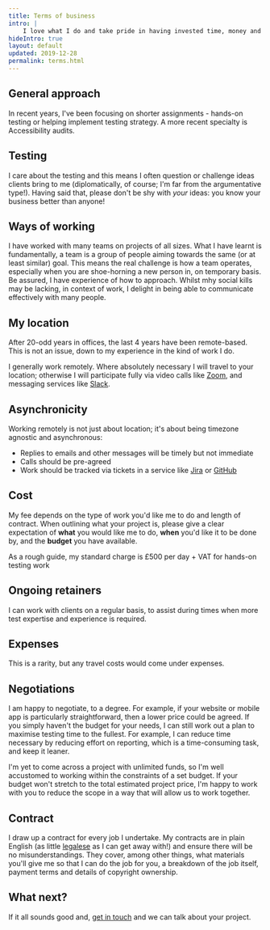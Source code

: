 ```yaml
---
title: Terms of business
intro: |
    I love what I do and take pride in having invested time, money and a great deal of energy into developing my skills as a quality assurance and testing expect. I'm constantly reading up on the latest developments in the testing space, brushing up my skills and challenging myself wherever possible. My inspiration in test automation came from Open source world.
hideIntro: true
layout: default
updated: 2019-12-28
permalink: terms.html
---
```


## General approach

In recent years, I've been focusing on shorter assignments - hands-on testing or helping implement testing strategy. A more recent specialty is Accessibility audits. 

## Testing

I care about the testing and this means I often question or challenge ideas clients bring to me (diplomatically, of course; I'm far from the argumentative type!). Having said that, please don't be shy with *your* ideas: you know your business better than anyone!

## Ways of working

I have worked with many teams on projects of all sizes. What I have learnt is fundamentally, a team is a group of people aiming towards the same (or at least similar) goal. This means the real challenge is how a team operates, especially when you are shoe-horning a new person in, on temporary basis. Be assured, I have experience of how to approach. Whilst mhy social kills may be lacking, in context of work, I delight in being able to communicate effectively with many people.

## My location

After 20-odd years in offices, the last 4 years have been remote-based. This is not an issue, down to my experience in the kind of work I do.

I generally work remotely. Where absolutely necessary I will travel to your location; otherwise I will participate fully via video calls like [Zoom](https://zoom.us/), and messaging services like [Slack](https://slack.com).

## Asynchronicity

Working remotely is not just about location; it's about being timezone agnostic and asynchronous:

- Replies to emails and other messages will be timely but not immediate
- Calls should be pre-agreed
- Work should be tracked via tickets in a service like [Jira](https://www.atlassian.com/software/jira) or [GitHub](https://github.com)


## Cost

My fee depends on the type of work you'd like me to do and length of contract. When outlining what your project is, please give a clear expectation of **what** you would like me to do, **when** you'd like it to be done by, and the **budget** you have available.

As a rough guide, my standard charge is £500 per day + VAT for hands-on testing work

## Ongoing retainers

I can work with clients on a regular basis, to assist during times when more test expertise and experience is required.

## Expenses

This is a rarity, but any travel costs would come under expenses.

## Negotiations

I am happy to negotiate, to a degree. For example, if your website or mobile app is particularly straightforward, then a lower price could be agreed. If you simply haven't the budget for your needs, I can still work out a plan to maximise testing time to the fullest. For example, I can reduce time necessary by reducing effort on reporting, which is a time-consuming task, and keep it leaner.

I'm yet to come across a project with unlimited funds, so I'm well accustomed to working within the constraints of a set budget. If your budget won't stretch to the total estimated project price, I'm happy to work with you to reduce the scope in a way that will allow us to work together.

## Contract

I draw up a contract for every job I undertake. My contracts are in plain English (as little [legalese](https://en.wikipedia.org/wiki/Legal_writing#Legalese) as I can get away with!) and ensure there will be no misunderstandings. They cover, among other things, what materials you'll give me so that I can do the job for you, a breakdown of the job itself, payment terms and details of copyright ownership.

## What next?

If it all sounds good and, [get in touch](/contact) and we can talk about your project.
